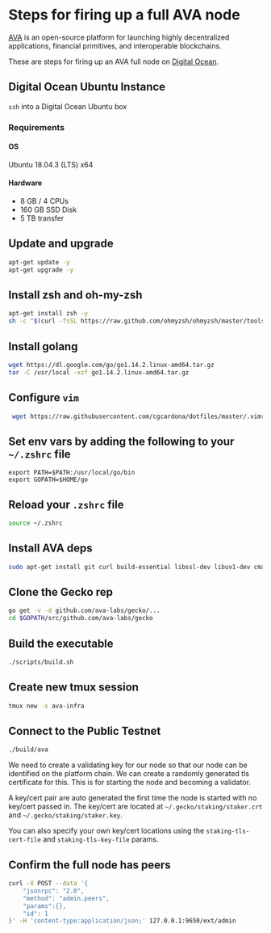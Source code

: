 # Steps for firing up a full AVA node

[AVA](https://www.avalabs.org) is an open-source platform for launching highly decentralized applications, financial primitives, and interoperable blockchains.

These are steps for firing up an AVA full node on [Digital Ocean](https://www.digitalocean.com).

## Digital Ocean Ubuntu Instance

`ssh` into a Digital Ocean Ubuntu box

### Requirements

#### OS

Ubuntu 18.04.3 (LTS) x64

#### Hardware

* 8 GB / 4 CPUs
* 160 GB SSD Disk
* 5 TB transfer

## Update and upgrade

```bash
apt-get update -y
apt-get upgrade -y
```

## Install zsh and oh-my-zsh

```bash
apt-get install zsh -y
sh -c "$(curl -fsSL https://raw.github.com/ohmyzsh/ohmyzsh/master/tools/install.sh)"
```

## Install golang

```bash
wget https://dl.google.com/go/go1.14.2.linux-amd64.tar.gz
tar -C /usr/local -xzf go1.14.2.linux-amd64.tar.gz
```

## Configure `vim`

```bash
 wget https://raw.githubusercontent.com/cgcardona/dotfiles/master/.vimrc
 ```

## Set env vars by adding the following to your `~/.zshrc` file

```text
export PATH=$PATH:/usr/local/go/bin
export GOPATH=$HOME/go
```

## Reload your `.zshrc` file

```bash
source ~/.zshrc
```

## Install AVA deps

```bash
sudo apt-get install git curl build-essential libssl-dev libuv1-dev cmake make g++ -y
```

## Clone the Gecko rep

```bash
go get -v -d github.com/ava-labs/gecko/...
cd $GOPATH/src/github.com/ava-labs/gecko
```

## Build the executable

```bash
./scripts/build.sh
```

## Create new tmux session

```bash
tmux new -s ava-infra
```

## Connect to the Public Testnet

```bash
./build/ava
```

We need to create a validating key for our node so that our node can be identified on the platform chain. We can create a randomly generated tls certificate for this. This is for starting the node and becoming a validator.

A key/cert pair are auto generated the first time the node is started with no key/cert passed in. The key/cert are located at `~/.gecko/staking/staker.crt` and `~/.gecko/staking/staker.key`.

You can also specify your own key/cert locations using the `staking-tls-cert-file` and `staking-tls-key-file` params.

## Confirm the full node has peers

```bash
curl -X POST --data '{
    "jsonrpc": "2.0",
    "method": "admin.peers",
    "params":{},
    "id": 1
}' -H 'content-type:application/json;' 127.0.0.1:9650/ext/admin
```
